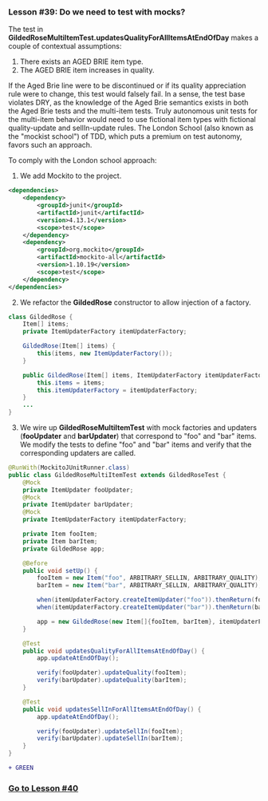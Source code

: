 ### Lesson #39: Do we need to test with mocks?
The test in **GildedRoseMultiItemTest.updatesQualityForAllItemsAtEndOfDay** makes a couple of contextual assumptions:
1. There exists an AGED BRIE item type.
2. The AGED BRIE item increases in quality.

If the Aged Brie line were to be discontinued or if its quality appreciation rule were to change, this test would falsely fail.  In a sense, the test base violates DRY, as the knowledge of the Aged Brie semantics exists in both the Aged Brie tests and the multi-item tests.  Truly autonomous unit tests for the multi-item behavior would need to use fictional item types with fictional quality-update and sellIn-update rules.  The London School (also known as the "mockist school") of TDD, which puts a premium on test autonomy, favors such an approach.

To comply with the London school approach:
1. We add Mockito to the project.
```xml
<dependencies>
    <dependency>
        <groupId>junit</groupId>
        <artifactId>junit</artifactId>
        <version>4.13.1</version>
        <scope>test</scope>
    </dependency>
    <dependency>
    	<groupId>org.mockito</groupId>
    	<artifactId>mockito-all</artifactId>
       	<version>1.10.19</version>
       	<scope>test</scope>
    </dependency>
</dependencies>
```
2. We refactor the **GildedRose** constructor to allow injection of a factory.
```java
class GildedRose {
    Item[] items;
    private ItemUpdaterFactory itemUpdaterFactory;

    GildedRose(Item[] items) {
        this(items, new ItemUpdaterFactory());
    }

    public GildedRose(Item[] items, ItemUpdaterFactory itemUpdaterFactory) {
        this.items = items;
        this.itemUpdaterFactory = itemUpdaterFactory;
    }
    ...
}
```
3. We wire up **GildedRoseMultiItemTest** with mock factories and updaters (**fooUpdater** and **barUpdater**) that correspond to "foo" and "bar" items.  We modify the tests to define "foo" and "bar" items and verify that the corresponding updaters are called.
```java
@RunWith(MockitoJUnitRunner.class)
public class GildedRoseMultiItemTest extends GildedRoseTest {
    @Mock
    private ItemUpdater fooUpdater;
    @Mock
    private ItemUpdater barUpdater;
    @Mock
    private ItemUpdaterFactory itemUpdaterFactory;

    private Item fooItem;
    private Item barItem;
    private GildedRose app;

    @Before
    public void setUp() {
        fooItem = new Item("foo", ARBITRARY_SELLIN, ARBITRARY_QUALITY);
        barItem = new Item("bar", ARBITRARY_SELLIN, ARBITRARY_QUALITY);

        when(itemUpdaterFactory.createItemUpdater("foo")).thenReturn(fooUpdater);
        when(itemUpdaterFactory.createItemUpdater("bar")).thenReturn(barUpdater);

        app = new GildedRose(new Item[]{fooItem, barItem}, itemUpdaterFactory);
    }

    @Test
    public void updatesQualityForAllItemsAtEndOfDay() {
        app.updateAtEndOfDay();

        verify(fooUpdater).updateQuality(fooItem);
        verify(barUpdater).updateQuality(barItem);
    }

    @Test
    public void updatesSellInForAllItemsAtEndOfDay() {
        app.updateAtEndOfDay();

        verify(fooUpdater).updateSellIn(fooItem);
        verify(barUpdater).updateSellIn(barItem);
    }
}
```
```diff
+ GREEN
```
### [Go to Lesson #40](https://github.com/d215steinberg/GildedRose-Java/tree/Lesson%2340)
